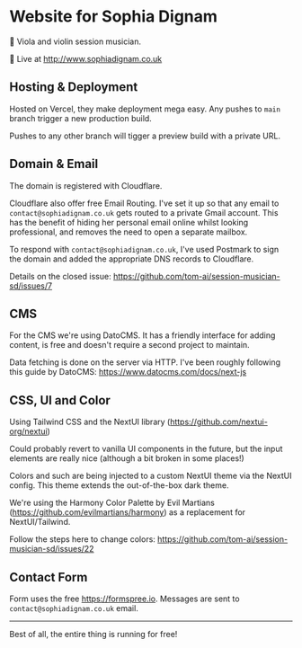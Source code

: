 # Website for Sophia Dignam

🎻 Viola and violin session musician.

🛜 Live at http://www.sophiadignam.co.uk

## Hosting & Deployment

Hosted on Vercel, they make deployment mega easy. Any pushes to `main` branch trigger a new production build.

Pushes to any other branch will tigger a preview build with a private URL.

## Domain & Email

The domain is registered with Cloudflare.

Cloudflare also offer free Email Routing. I've set it up so that any email to `contact@sophiadignam.co.uk` gets routed to a private Gmail account. This has the benefit of hiding her personal email online whilst looking professional, and removes the need to open a separate mailbox.

To respond with `contact@sophiadignam.co.uk`, I've used Postmark to sign the domain and added the appropriate DNS records to Cloudflare.

Details on the closed issue: https://github.com/tom-ai/session-musician-sd/issues/7

## CMS

For the CMS we're using DatoCMS. It has a friendly interface for adding content, is free and doesn't require a second project to maintain.

Data fetching is done on the server via HTTP. I've been roughly following this guide by DatoCMS: https://www.datocms.com/docs/next-js

## CSS, UI and Color

Using Tailwind CSS and the NextUI library (https://github.com/nextui-org/nextui)

Could probably revert to vanilla UI components in the future, but the input elements are really nice (although a bit broken in some places!)

Colors and such are being injected to a custom NextUI theme via the NextUI config. This theme extends the out-of-the-box dark theme.

We're using the Harmony Color Palette by Evil Martians (https://github.com/evilmartians/harmony) as a replacement for NextUI/Tailwind.

Follow the steps here to change colors: https://github.com/tom-ai/session-musician-sd/issues/22

## Contact Form

Form uses the free https://formspree.io. Messages are sent to `contact@sophiadignam.co.uk` email.

___

Best of all, the entire thing is running for free!
